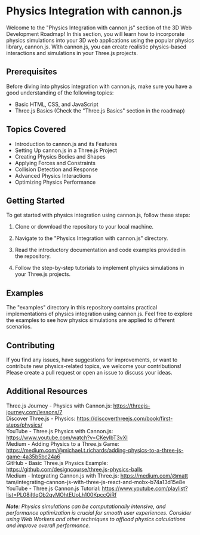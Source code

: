 # Physics Integration with cannon.js

Welcome to the "Physics Integration with cannon.js" section of the 3D Web Development Roadmap! In this section, you will learn how to incorporate physics simulations into your 3D web applications using the popular physics library, cannon.js. With cannon.js, you can create realistic physics-based interactions and simulations in your Three.js projects.

## Prerequisites

Before diving into physics integration with cannon.js, make sure you have a good understanding of the following topics:

- Basic HTML, CSS, and JavaScript
- Three.js Basics (Check the "Three.js Basics" section in the roadmap)

## Topics Covered

- Introduction to cannon.js and its Features
- Setting Up cannon.js in a Three.js Project
- Creating Physics Bodies and Shapes
- Applying Forces and Constraints
- Collision Detection and Response
- Advanced Physics Interactions
- Optimizing Physics Performance

## Getting Started

To get started with physics integration using cannon.js, follow these steps:

1. Clone or download the repository to your local machine.

2. Navigate to the "Physics Integration with cannon.js" directory.

3. Read the introductory documentation and code examples provided in the repository.

4. Follow the step-by-step tutorials to implement physics simulations in your Three.js projects.

## Examples

The "examples" directory in this repository contains practical implementations of physics integration using cannon.js. Feel free to explore the examples to see how physics simulations are applied to different scenarios.

## Contributing

If you find any issues, have suggestions for improvements, or want to contribute new physics-related topics, we welcome your contributions! Please create a pull request or open an issue to discuss your ideas.

## Additional Resources

Three.js Journey - Physics with Cannon.js: https://threejs-journey.com/lessons/7 <br />
Discover Three.js - Physics: https://discoverthreejs.com/book/first-steps/physics/ <br />
YouTube - Three.js Physics with Cannon.js: https://www.youtube.com/watch?v=CKeyIbT3vXI <br />
Medium - Adding Physics to a Three.js Game: https://medium.com/@michael.t.richards/adding-physics-to-a-three-js-game-4a35b5bc24a6 <br />
GitHub - Basic Three.js Physics Example: https://github.com/designcourse/three.js-physics-balls <br />
Medium - Integrating Cannon.js with Three.js: https://medium.com/@matt tam/integrating-cannon-js-with-three-js-react-and-mobx-b74a13d15e8e <br />
YouTube - Three.js Cannon.js Tutorial: https://www.youtube.com/playlist?list=PL08jItIqOb2qyMOhtEUoLh100KpccQiRf <br />

_**Note**: Physics simulations can be computationally intensive, and performance optimization is crucial for smooth user experiences. Consider using Web Workers and other techniques to offload physics calculations and improve overall performance._
